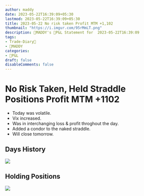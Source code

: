 ```yaml
---
author: maddy
date: 2023-05-22T16:39:09+05:30
lastmod: 2023-05-22T16:39:09+05:30
title: 2023-05-22 No risk taken Profit MTM +1,102
thumbnail: "https://i.imgur.com/95rMmLT.png"
description: 🧔MADDY's 💸P&L Statement for  2023-05-22T16:39:09 
tags:
- Trade-Diary📗
- 🧔MADDY
categories: 
- 💸P&L
draft: false
disableComments: false
---
```

# No Risk Taken, Held Straddle Positions Profit MTM +1102

- Today was volatile.
- Vix increased.
- Was in interchanging loss & profit throghout the day.
- Added a condor to the naked straddle.
- Will close tomorrow.

## Days History

![](https://i.imgur.com/95rMmLT.png)


## Holding Positions

![](https://i.imgur.com/qfXNlUG.png)

